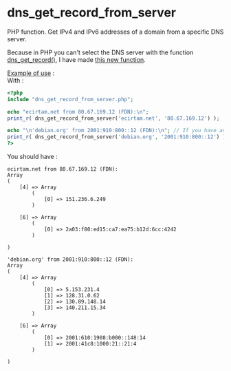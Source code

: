 # dns_get_record_from_server
PHP function. 
Get IPv4 and IPv6 addresses of a domain from a specific DNS server.  
  
Because in PHP you can't select the DNS server with the function [dns_get_record()](https://secure.php.net/manual/en/function.dns-get-record.php), I have made [this new function](dns_get_record_from_server.php).  
  
[Example of use](examples.php) :  
With :
```PHP
<?php
include "dns_get_record_from_server.php";

echo "ecirtam.net from 80.67.169.12 (FDN):\n";
print_r( dns_get_record_from_server('ecirtam.net', '80.67.169.12') );

echo "\n'debian.org' from 2001:910:800::12 (FDN):\n"; // If you have an IPv6 adress
print_r( dns_get_record_from_server('debian.org', '2001:910:800::12') );
?>
```
You should have :  
```
ecirtam.net from 80.67.169.12 (FDN):
Array
(
    [4] => Array
        (
            [0] => 151.236.6.249
        )

    [6] => Array
        (
            [0] => 2a03:f80:ed15:ca7:ea75:b12d:6cc:4242
        )

)

'debian.org' from 2001:910:800::12 (FDN):
Array
(
    [4] => Array
        (
            [0] => 5.153.231.4
            [1] => 128.31.0.62
            [2] => 130.89.148.14
            [3] => 140.211.15.34
        )

    [6] => Array
        (
            [0] => 2001:610:1908:b000::148:14
            [1] => 2001:41c8:1000:21::21:4
        )

)
```
